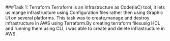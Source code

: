 ###Task 1: Terraform
Terraform is an Infrastructure as Code(IaC) tool, it lets us mange infrastructure using Configuration files rather then using Graphic UI on several platforms. This task was to create,manage and destroy infrastructure in AWS using Terraform.By creating terraform filesusig HCL and running them using CLI, i was able to create and delete infrastructure in AWS.
